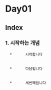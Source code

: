 # Day01


## Index


  ### 1. 시작하는 개념


      *      시작합니다


      *      다음입니다


      *      세번째입니다

